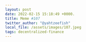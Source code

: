 ```yaml
---
layout: post
date: 2022-02-15 15:18:49 +0000.
title: Meme #107
twitter_author: "@yahtzeefish"
local_file: /assets/images/107.jpeg
tags: decentralized-finance
---
```


